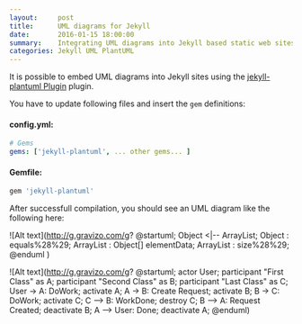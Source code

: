 ```yaml
---
layout:     post
title:      UML diagrams for Jekyll
date:       2016-01-15 18:00:00
summary:    Integrating UML diagrams into Jekyll based static web sites
categories: Jekyll UML PlantUML
---
```


It is possible to embed UML diagrams into Jekyll sites using the [jekyll-plantuml Plugin](https://github.com/yegor256/jekyll-plantuml) plugin.

You have to update following files and insert the `gem` definitions:

#### config.yml:
```yaml
# Gems
gems: ['jekyll-plantuml', ... other gems... ]
```

#### Gemfile:
```ruby
gem 'jekyll-plantuml'
```

After successfull compilation, you should see an UML diagram like the following here:

![Alt text](http://g.gravizo.com/g?
@startuml;
Object <|-- ArrayList;
Object : equals%28%29;
ArrayList : Object[] elementData;
ArrayList : size%28%29;
@enduml
)

![Alt text](http://g.gravizo.com/g?
@startuml;
actor User;
participant "First Class" as A;
participant "Second Class" as B;
participant "Last Class" as C;
User -> A: DoWork;
activate A;
A -> B: Create Request;
activate B;
B -> C: DoWork;
activate C;
C --> B: WorkDone;
destroy C;
B --> A: Request Created;
deactivate B;
A --> User: Done;
deactivate A;
@enduml)
